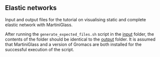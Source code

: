 ## Elastic networks

Input and output files for the tutorial on visualising static and complete
elastic network with MartiniGlass.

After running the `generate_expected_files.sh` script in the [input](input) folder, the contents of 
the folder should be identical to the [output](output) folder. It is assumed that MartiniGlass and 
a version of Gromacs are both installed for the successful execution of the script.

